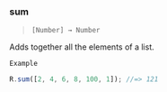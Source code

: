 ### sum

> `[Number] → Number`

Adds together all the elements of a list.

`Example`

```js
R.sum([2, 4, 6, 8, 100, 1]); //=> 121
```
